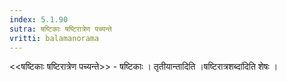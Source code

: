 ```yaml
---
index: 5.1.90
sutra: षष्टिकाः षष्टिरात्रेण पच्यन्ते
vritti: balamanorama
---
```


<<षष्टिकाः षष्टिरात्रेण पच्यन्ते>> - षष्टिकाः । तृतीयान्तादिति ।षष्टिरात्रशब्दा॑दिति शेषः । 